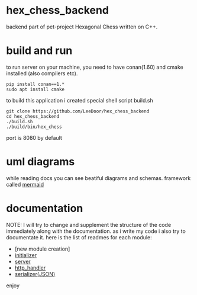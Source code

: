# hex_chess_backend
backend part of pet-project Hexagonal Chess written on C++.

# build and run
to run server on your machine, you need to have conan(1.60) and cmake installed (also compilers etc).

```
pip install conan==1.*
sudo apt install cmake
```
to build this application i created special shell script build.sh
```
git clone https://github.com/LeeDoor/hex_chess_backend
cd hex_chess_backend
./build.sh
./build/bin/hex_chess
```
port is 8080 by default

# uml diagrams
while reading docs you can see beatiful diagrams and schemas. framework called [mermaid](https://www.mermaidchart.com)

# documentation
NOTE: I will try to change and supplement the structure of the code immediately along with the documentation.
as i write my code i also try to documentate it. here is the list of readmes for each module:
* [new module creation]
* [initializer]("https://github.com/LeeDoor/hex_chess_backend/blob/main/docs/initializer.md")
* [server]("https://github.com/LeeDoor/hex_chess_backend/blob/main/docs/server.md")
* [http_handler]("https://github.com/LeeDoor/hex_chess_backend/blob/main/docs/http_handler.md")
* [serializer(JSON)]("https://github.com/LeeDoor/hex_chess_backend/blob/main/docs/serializer.md")

enjoy 
